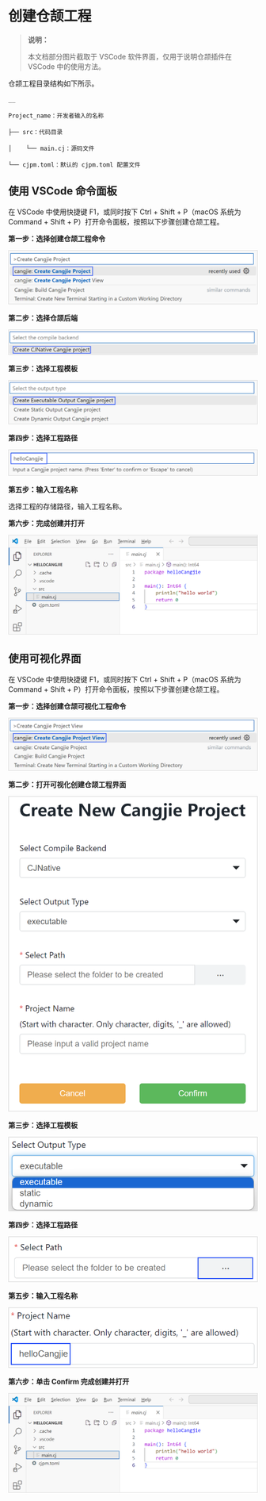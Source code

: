 
# 创建仓颉工程

> **说明：**
> 
> 本文档部分图片截取于 VSCode 软件界面，仅用于说明仓颉插件在 VSCode 中的使用方法。

仓颉工程目录结构如下所示。
    
    __
    
    Project_name：开发者输入的名称
    
    ├── src：代码目录
    
    │    └── main.cj：源码文件
    
    └── cjpm.toml：默认的 cjpm.toml 配置文件

## 使用 VSCode 命令面板

在 VSCode 中使用快捷键 F1，或同时按下 Ctrl + Shift + P（macOS 系统为 Command + Shift + P）打开命令面板，按照以下步骤创建仓颉工程。

**第一步：选择创建仓颉工程命令**

![createProject_1](./images/createProject_1.PNG)

**第二步：选择仓颉后端**

![createProject_2](./images/createProject_2_community.png)

**第三步：选择工程模板**

![createProject_3](./images/createProject_3.PNG)

**第四步：选择工程路径**

![createProject_4](./images/createProject_4.PNG)

**第五步：输入工程名称**

选择工程的存储路径，输入工程名称。

**第六步：完成创建并打开**

![createProject_6](./images/createProject_6.PNG)

## 使用可视化界面

在 VSCode 中使用快捷键 F1，或同时按下 Ctrl + Shift + P（macOS 系统为 Command + Shift + P）打开命令面板，按照以下步骤创建仓颉工程。

**第一步：选择创建仓颉可视化工程命令**

![createProjectView_1](./images/createProjectView_1.PNG)

**第二步：打开可视化创建仓颉工程界面**

![createProjectView_2](./images/createProjectView_2.PNG)

**第三步：选择工程模板**

![createProjectView_4](./images/createProjectView_4.PNG)

**第四步：选择工程路径**

![createProjectView_5](./images/createProjectView_5.PNG)

**第五步：输入工程名称**

![createProjectView_6](./images/createProjectView_6.PNG)

**第六步：单击 Confirm 完成创建并打开**

![createProjectView_7](./images/createProjectView_7.PNG)